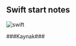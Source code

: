 ## Swift start notes

![swift](https://user-images.githubusercontent.com/25962055/43371165-005edfb8-9395-11e8-9916-7baa5362e125.jpg)

###Kaynak###
